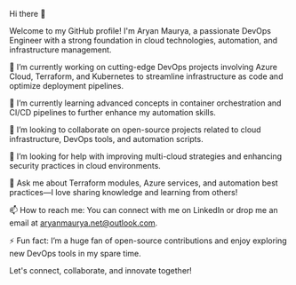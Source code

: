Hi there 👋

Welcome to my GitHub profile! I'm Aryan Maurya, a passionate DevOps Engineer with a strong foundation in cloud technologies, automation, and infrastructure management.

🔭 I’m currently working on cutting-edge DevOps projects involving Azure Cloud, Terraform, and Kubernetes to streamline infrastructure as code and optimize deployment pipelines.

🌱 I’m currently learning advanced concepts in container orchestration and CI/CD pipelines to further enhance my automation skills.

👯 I’m looking to collaborate on open-source projects related to cloud infrastructure, DevOps tools, and automation scripts.

🤔 I’m looking for help with improving multi-cloud strategies and enhancing security practices in cloud environments.

💬 Ask me about Terraform modules, Azure services, and automation best practices—I love sharing knowledge and learning from others!

📫 How to reach me: You can connect with me on LinkedIn or drop me an email at aryanmaurya.net@outlook.com.

⚡ Fun fact: I’m a huge fan of open-source contributions and enjoy exploring new DevOps tools in my spare time.



Let's connect, collaborate, and innovate together!

